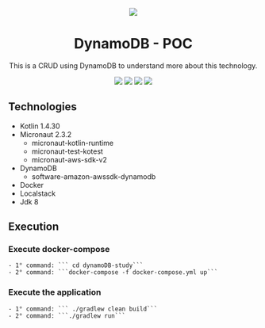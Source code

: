 <div align="center">

![](https://img.shields.io/badge/Status-Done-brightgreen)
</div>

<div align="center">

# DynamoDB - POC
This is a CRUD using DynamoDB to understand more about this technology.

![](https://img.shields.io/badge/Autor-Welington%20Larsen-brightgreen)
![](https://img.shields.io/badge/Language-Kotlin-brightgreen)
![](https://img.shields.io/badge/Framework-Micronaut-brightgreen)
![](https://img.shields.io/badge/Database-DynamoDB-brightgreen)

</div> 

## Technologies
- Kotlin 1.4.30
- Micronaut 2.3.2
    - micronaut-kotlin-runtime
    - micronaut-test-kotest
    - micronaut-aws-sdk-v2
- DynamoDB
    - software-amazon-awssdk-dynamodb
- Docker
- Localstack
- Jdk 8

## Execution

  ### Execute docker-compose
    - 1° command: ``` cd dynamoDB-study```
    - 2° command: ```docker-compose -f docker-compose.yml up```
  ### Execute the application
    - 1° command: ``` ./gradlew clean build```
    - 2° command: ```./gradlew run```
